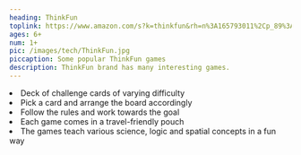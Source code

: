 ```yaml
---
heading: ThinkFun
toplink: https://www.amazon.com/s?k=thinkfun&rh=n%3A165793011%2Cp_89%3AThink+Fun&dc&pldnSite=1&qid=1601246845&rnid=2528832011&ref=sr_nr_p_89_1
ages: 6+
num: 1+
pic: /images/tech/ThinkFun.jpg
piccaption: Some popular ThinkFun games
description: ThinkFun brand has many interesting games.
---
```

<li>Deck of challenge cards of varying difficulty</li>
<li>Pick a card and arrange the board accordingly</li>
<li>Follow the rules and work towards the goal</li>
<li>Each game comes in a travel-friendly pouch</li>
<li>The games teach various science, logic and spatial concepts in a fun way</li>
